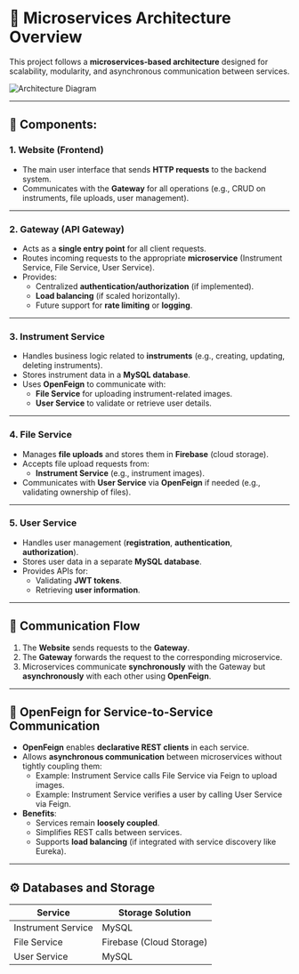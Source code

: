 # 📐 Microservices Architecture Overview

This project follows a **microservices-based architecture** designed for scalability, modularity, and asynchronous communication between services.

![Architecture Diagram](path-to-your-diagram.png)

---

## 🧩 Components:

### 1. **Website (Frontend)**
- The main user interface that sends **HTTP requests** to the backend system.
- Communicates with the **Gateway** for all operations (e.g., CRUD on instruments, file uploads, user management).

---

### 2. **Gateway (API Gateway)**
- Acts as a **single entry point** for all client requests.
- Routes incoming requests to the appropriate **microservice** (Instrument Service, File Service, User Service).
- Provides:
  - Centralized **authentication/authorization** (if implemented).
  - **Load balancing** (if scaled horizontally).
  - Future support for **rate limiting** or **logging**.

---

### 3. **Instrument Service**
- Handles business logic related to **instruments** (e.g., creating, updating, deleting instruments).
- Stores instrument data in a **MySQL database**.
- Uses **OpenFeign** to communicate with:
  - **File Service** for uploading instrument-related images.
  - **User Service** to validate or retrieve user details.

---

### 4. **File Service**
- Manages **file uploads** and stores them in **Firebase** (cloud storage).
- Accepts file upload requests from:
  - **Instrument Service** (e.g., instrument images).
- Communicates with **User Service** via **OpenFeign** if needed (e.g., validating ownership of files).

---

### 5. **User Service**
- Handles user management (**registration**, **authentication**, **authorization**).
- Stores user data in a separate **MySQL database**.
- Provides APIs for:
  - Validating **JWT tokens**.
  - Retrieving **user information**.

---

## 🔄 **Communication Flow**

1. The **Website** sends requests to the **Gateway**.
2. The **Gateway** forwards the request to the corresponding microservice.
3. Microservices communicate **synchronously** with the Gateway but **asynchronously** with each other using **OpenFeign**.

---

## 🚀 **OpenFeign for Service-to-Service Communication**

- **OpenFeign** enables **declarative REST clients** in each service.
- Allows **asynchronous communication** between microservices without tightly coupling them:
  - Example: Instrument Service calls File Service via Feign to upload images.
  - Example: Instrument Service verifies a user by calling User Service via Feign.
- **Benefits**:
  - Services remain **loosely coupled**.
  - Simplifies REST calls between services.
  - Supports **load balancing** (if integrated with service discovery like Eureka).

---

## ⚙️ **Databases and Storage**

| Service           | Storage Solution        |
|-------------------|-------------------------|
| Instrument Service| MySQL                   |
| File Service      | Firebase (Cloud Storage)|
| User Service      | MySQL                   |
